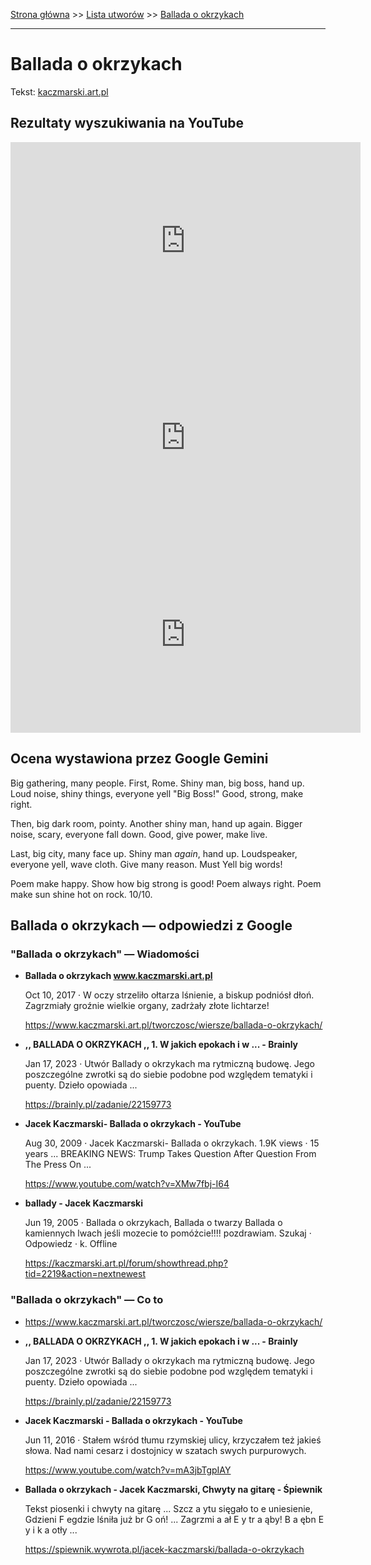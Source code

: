 [Strona główna](../index.md) >> [Lista utworów](../list.md) >> [Ballada o okrzykach](50.md)

---

# Ballada o okrzykach

Tekst: [kaczmarski.art.pl](https://www.kaczmarski.art.pl/tworczosc/wiersze/ballada-o-okrzykach/)

## Rezultaty wyszukiwania na YouTube

<iframe width="560" height="315" src="https://www.youtube.com/embed/mA3jbTgpIAY?si=IdontcarewhotheIRSsendsImnotpayingtaxes" title="YouTube video player" frameborder="0" allow="accelerometer; autoplay; clipboard-write; encrypted-media; gyroscope; picture-in-picture; web-share" referrerpolicy="strict-origin-when-cross-origin" allowfullscreen></iframe>

<iframe width="560" height="315" src="https://www.youtube.com/embed/FDA5Acs-f20?si=IdontcarewhotheIRSsendsImnotpayingtaxes" title="YouTube video player" frameborder="0" allow="accelerometer; autoplay; clipboard-write; encrypted-media; gyroscope; picture-in-picture; web-share" referrerpolicy="strict-origin-when-cross-origin" allowfullscreen></iframe>

<iframe width="560" height="315" src="https://www.youtube.com/embed/WE4Rfd_0OHo?si=IdontcarewhotheIRSsendsImnotpayingtaxes" title="YouTube video player" frameborder="0" allow="accelerometer; autoplay; clipboard-write; encrypted-media; gyroscope; picture-in-picture; web-share" referrerpolicy="strict-origin-when-cross-origin" allowfullscreen></iframe>

## Ocena wystawiona przez Google Gemini

Big gathering, many people. First, Rome. Shiny man, big boss, hand up. Loud noise, shiny things, everyone yell "Big Boss!" Good, strong, make right. 

Then, big dark room, pointy. Another shiny man, hand up again. Bigger noise, scary, everyone fall down. Good, give power, make live. 

Last, big city, many face up. Shiny man *again*, hand up. Loudspeaker, everyone yell, wave cloth. Give many reason. Must Yell big words!

Poem make happy. Show how big strong is good! Poem always right. Poem make sun shine hot on rock. 10/10.


## Ballada o okrzykach — odpowiedzi z Google

### "Ballada o okrzykach" — Wiadomości

- **Ballada o okrzykach www.kaczmarski.art.pl**

    Oct 10, 2017  ·  W oczy strzeliło ołtarza lśnienie, a biskup podniósł dłoń. Zagrzmiały groźnie wielkie organy, zadrżały złote lichtarze! 

   <https://www.kaczmarski.art.pl/tworczosc/wiersze/ballada-o-okrzykach/>
- **,, BALLADA O OKRZYKACH ,, 1. W jakich epokach i w ... - Brainly**

    Jan 17, 2023  ·  Utwór Ballady o okrzykach ma rytmiczną budowę. Jego poszczególne zwrotki są do siebie podobne pod względem tematyki i puenty. Dzieło opowiada ... 

   <https://brainly.pl/zadanie/22159773>
- **Jacek Kaczmarski- Ballada o okrzykach - YouTube**

    Aug 30, 2009  ·  Jacek Kaczmarski- Ballada o okrzykach. 1.9K views · 15 years ... BREAKING NEWS: Trump Takes Question After Question From The Press On ... 

   <https://www.youtube.com/watch?v=XMw7fbj-I64>
- **ballady - Jacek Kaczmarski**

    Jun 19, 2005  ·  Ballada o okrzykach, Ballada o twarzy Ballada o kamiennych lwach jeśli mozecie to pomóżcie!!!! pozdrawiam. Szukaj · Odpowiedz · k. Offline 

   <https://kaczmarski.art.pl/forum/showthread.php?tid=2219&action=nextnewest>

### "Ballada o okrzykach" — Co to

- <https://www.kaczmarski.art.pl/tworczosc/wiersze/ballada-o-okrzykach/>
- **,, BALLADA O OKRZYKACH ,, 1. W jakich epokach i w ... - Brainly**

    Jan 17, 2023  ·  Utwór Ballady o okrzykach ma rytmiczną budowę. Jego poszczególne zwrotki są do siebie podobne pod względem tematyki i puenty. Dzieło opowiada ... 

   <https://brainly.pl/zadanie/22159773>
- **Jacek Kaczmarski - Ballada o okrzykach - YouTube**

    Jun 11, 2016  ·  Stałem wśród tłumu rzymskiej ulicy, krzyczałem też jakieś słowa. Nad nami cesarz i dostojnicy w szatach swych purpurowych. 

   <https://www.youtube.com/watch?v=mA3jbTgpIAY>
- **Ballada o okrzykach - Jacek Kaczmarski, Chwyty na gitarę - Śpiewnik**

    Tekst piosenki i chwyty na gitarę ... Szcz a ytu sięgało to e uniesienie, Gdzieni F egdzie lśniła już br G oń! ... Zagrzmi a ał E y tr a ąby! B a ębn E y i k a otły ... 

   <https://spiewnik.wywrota.pl/jacek-kaczmarski/ballada-o-okrzykach>

